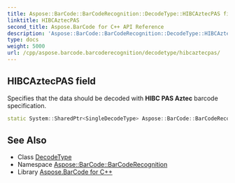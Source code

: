 ```yaml
---
title: Aspose::BarCode::BarCodeRecognition::DecodeType::HIBCAztecPAS field
linktitle: HIBCAztecPAS
second_title: Aspose.BarCode for C++ API Reference
description: 'Aspose::BarCode::BarCodeRecognition::DecodeType::HIBCAztecPAS field. Specifies that the data should be decoded with HIBC PAS Aztec barcode specification in C++.'
type: docs
weight: 5000
url: /cpp/aspose.barcode.barcoderecognition/decodetype/hibcaztecpas/
---
```

## HIBCAztecPAS field


Specifies that the data should be decoded with **HIBC PAS Aztec** barcode specification.

```cpp
static System::SharedPtr<SingleDecodeType> Aspose::BarCode::BarCodeRecognition::DecodeType::HIBCAztecPAS
```




## See Also

* Class [DecodeType](../)
* Namespace [Aspose::BarCode::BarCodeRecognition](../../)
* Library [Aspose.BarCode for C++](../../../)
